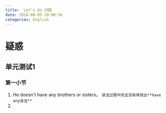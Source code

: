 ```yaml
---
title:  Let's Go 问题
date: 2018-08-05 19:00:56
categories: English
---
```


# 疑惑

## 单元测试1

### 第一小节

1. He doesn't have any brothers or sisters。 `读法过程中完全没有体现出**have any读法**`
2. 